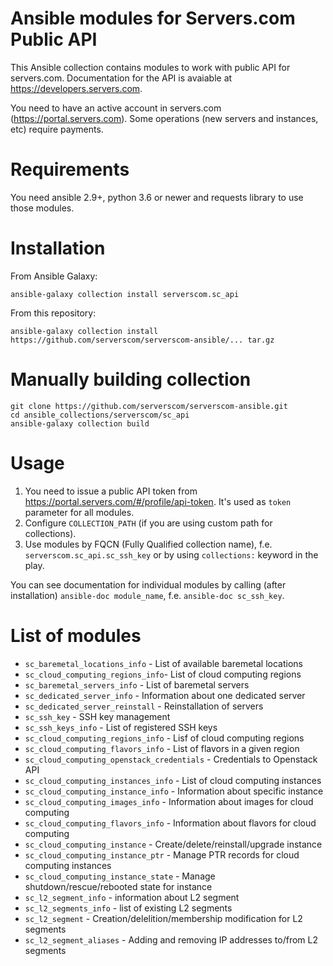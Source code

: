 Ansible modules for Servers.com Public API
==========================================

This Ansible collection contains modules to work with public API for servers.com. Documentation for the API is avaiable at https://developers.servers.com.

You need to have an active account in servers.com (https://portal.servers.com). Some operations (new servers and instances, etc) require payments.

Requirements
============
You need ansible 2.9+, python 3.6 or newer and requests library to use those modules.

Installation
============

From Ansible Galaxy:
```
ansible-galaxy collection install serverscom.sc_api
```

From this repository:
```
ansible-galaxy collection install https://github.com/serverscom/serverscom-ansible/... tar.gz
```

Manually building collection
============================

```
git clone https://github.com/serverscom/serverscom-ansible.git
cd ansible_collections/serverscom/sc_api
ansible-galaxy collection build
```


Usage
=====

1. You need to issue a public API token from https://portal.servers.com/#/profile/api-token. It's used as `token` parameter for all modules.
2. Configure `COLLECTION_PATH` (if you are using custom path for collections).
3. Use modules by FQCN (Fully Qualified collection name), f.e. `serverscom.sc_api.sc_ssh_key`
   or by using `collections:` keyword in the play.

You can see documentation for individual modules by calling (after installation) `ansible-doc module_name`, f.e. `ansible-doc sc_ssh_key`.

List of modules
===============

* `sc_baremetal_locations_info` - List of available baremetal locations
* `sc_cloud_computing_regions_info`- List of cloud computing regions
* `sc_baremetal_servers_info` - List of baremetal servers
* `sc_dedicated_server_info` - Information about one dedicated server
* `sc_dedicated_server_reinstall` - Reinstallation of servers
* `sc_ssh_key` - SSH key management
* `sc_ssh_keys_info` - List of registered SSH keys
* `sc_cloud_computing_regions_info` - Lisf of cloud computing regions
* `sc_cloud_computing_flavors_info` - List of flavors in a given region
* `sc_cloud_computing_openstack_credentials` - Credentials to Openstack API
* `sc_cloud_computing_instances_info` - List of cloud computing instances
* `sc_cloud_computing_instance_info` - Information about specific instance
* `sc_cloud_computing_images_info` - Information about images for cloud computing
* `sc_cloud_computing_flavors_info` - Information about flavors for cloud computing
* `sc_cloud_computing_instance` - Create/delete/reinstall/upgrade instance
* `sc_cloud_computing_instance_ptr` - Manage PTR records for cloud computing instances
* `sc_cloud_computing_instance_state` - Manage shutdown/rescue/rebooted state for instance
* `sc_l2_segment_info` - information about L2 segment
* `sc_l2_segments_info` - list of existing L2 segments
* `sc_l2_segment` - Creation/delelition/membership modification for L2 segments
* `sc_l2_segment_aliases` - Adding and removing IP addresses to/from L2 segments

